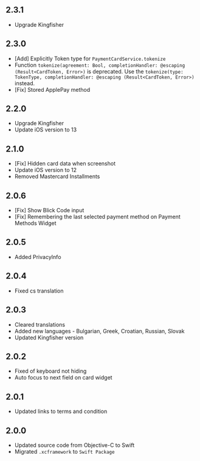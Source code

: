 ## 2.3.1
* Upgrade Kingfisher

## 2.3.0
* [Add] Explicitly Token type for `PaymentCardService.tokenize`
* Function `tokenize(agreement: Bool, completionHandler: @escaping (Result<CardToken, Error>)` is deprecated. Use the `tokenize(type: TokenType, completionHandler: @escaping (Result<CardToken, Error>)` instead.
* [Fix] Stored ApplePay method

## 2.2.0
* Upgrade Kingfisher
* Update iOS version to 13

## 2.1.0
* [Fix] Hidden card data when screenshot
* Update iOS version to 12
* Removed Mastercard Installments

## 2.0.6
* [Fix] Show Blick Code input
* [Fix] Remembering the last selected payment method on Payment Methods Widget

## 2.0.5
* Added PrivacyInfo

## 2.0.4
* Fixed cs translation

## 2.0.3
* Cleared translations
* Added new languages - Bulgarian, Greek, Croatian, Russian, Slovak
* Updated Kingfisher version

## 2.0.2
* Fixed of keyboard not hiding
* Auto focus to next field on card widget

## 2.0.1
* Updated links to terms and condition

## 2.0.0
* Updated source code from Objective-C to Swift
* Migrated `.xcframework` to `Swift Package`

